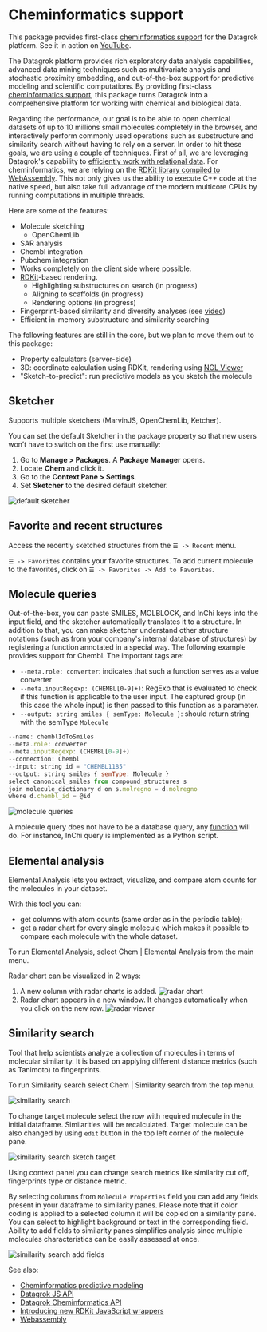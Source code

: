 # Cheminformatics support

This package provides first-class [cheminformatics support](https://datagrok.ai/cheminformatics) for the Datagrok platform.
See it in action on [YouTube](https://www.youtube.com/watch?v=k1NVdTRpYOM&ab_channel=Datagrok).

The Datagrok platform provides rich exploratory data analysis capabilities, advanced data mining
techniques such as multivariate analysis and stochastic proximity embedding, and out-of-the-box support for
predictive modeling and scientific computations. By providing first-class
[cheminformatics support](https://datagrok.ai/cheminformatics), this package turns Datagrok into
a comprehensive platform for working with chemical and biological data.

Regarding the performance, our goal is to be able to open chemical datasets of up to 10 millions small molecules completely
in the browser, and interactively perform commonly used operations such as substructure and similarity search
without having to rely on a server. In order to hit these goals, we are using a couple of techniques. First of all,
we are leveraging Datagrok's capability to [efficiently work with relational data](https://datagrok.ai/help/develop/performance).
For cheminformatics, we are relying on the [RDKit library compiled to WebAssembly](http://rdkit.blogspot.com/2019/11/introducing-new-rdkit-javascript.html).
This not only gives us the ability to execute C++ code at the native speed, but also take full advantage of the
modern multicore CPUs by running computations in multiple threads.

Here are some of the features:

* Molecule sketching
  * OpenChemLib
* SAR analysis
* Chembl integration
* Pubchem integration
* Works completely on the client side where possible.
* [RDKit](https://www.rdkit.org)-based rendering.
  * Highlighting substructures on search (in progress)
  * Aligning to scaffolds (in progress)
  * Rendering options (in progress)
* Fingerprint-based similarity and diversity analyses (see [video](https://www.youtube.com/watch?v=wCdzD64plEo&ab_channel=Datagrok))
* Efficient in-memory substructure and similarity searching

The following features are still in the core, but we plan to move them out to this package:

* Property calculators (server-side)
* 3D: coordinate calculation using RDKit, rendering using [NGL Viewer](http://nglviewer.org/)
* "Sketch-to-predict": run predictive models as you sketch the molecule

## Sketcher

Supports multiple sketchers (MarvinJS, OpenChemLib, Ketcher).

You can set the default Sketcher in the package property so that new users won’t have to switch on the first use manually:

1. Go to **Manage > Packages**. A **Package Manager** opens.
2. Locate **Chem** and click it.
3. Go to the **Context Pane > Settings**.
4. Set **Sketcher** to the desired default sketcher.

![default sketcher](../../help/uploads/gifs/default-sketcher.gif)

## Favorite and recent structures

Access the recently sketched structures from the `☰ -> Recent` menu.

`☰ -> Favorites` contains your favorite structures. To add current molecule
to the favorites, click on `☰ -> Favorites -> Add to Favorites`.

## Molecule queries

Out-of-the-box, you can paste SMILES, MOLBLOCK, and InChi keys into the input field, and the sketcher
automatically translates it to a structure. In addition to that, you can make sketcher understand
other structure notations (such as from your company's internal database of structures) by registering
a function annotated in a special way. The following example provides support for Chembl. The important
tags are:

* `--meta.role: converter`: indicates that such a function serves as a value converter
* `--meta.inputRegexp: (CHEMBL[0-9]+)`: RegExp that is evaluated to check if this function
  is applicable to the user input. The captured group (in this case the whole input) is then
  passed to this function as a parameter.
* `--output: string smiles { semType: Molecule }`: should return string with the semType `Molecule`

```js
--name: chemblIdToSmiles
--meta.role: converter
--meta.inputRegexp: (CHEMBL[0-9]+)
--connection: Chembl
--input: string id = "CHEMBL1185"
--output: string smiles { semType: Molecule }
select canonical_smiles from compound_structures s
join molecule_dictionary d on s.molregno = d.molregno
where d.chembl_id = @id
```

![molecule queries](help/molecule-queries.gif)

A molecule query does not have to be a database query, any [function](../../help/datagrok/functions/function.md)
will do. For instance, InChi query is implemented as a Python script.

## Elemental analysis

Elemental Analysis lets you extract, visualize, and compare atom counts for the molecules in your dataset.

With this tool you can:

* get columns with atom counts (same order as in the periodic table);
* get a radar chart for every single molecule which makes it possible to compare each molecule with the whole dataset.

To run Elemental Analysis, select Chem | Elemental Analysis from the main menu.

Radar chart can be visualized in 2 ways:

1. A new column with radar charts is added.
  ![radar chart](help/radar-chart-grid.gif)
2. Radar chart appears in a new window. It changes automatically when you click on the new row.
  ![radar viewer](help/radar-chart-view.gif)

## Similarity search

Tool that help scientists analyze a collection of molecules in terms of molecular similarity. It is based on applying different distance metrics (such as Tanimoto) to fingerprints.

To run Similarity search select Chem | Similarity search from the top menu.

![similarity search](help/similarity_search.png)

To change target molecule select the row with required molecule in the initial dataframe. Similarities will be recalculated.
Target molecule can be also changed by using `edit` button in the top left corner of the molecule pane.

![similarity search sketch target](help/similarity_search_sketch_target.gif)

Using context panel you can change search metrics like similarity cut off, fingerprints type or distance metric.

By selecting columns from `Molecule Properties` field you can add any fields present in your dataframe to similarity panes. Please note that if color coding is applied to a selected column it will be copied on a similarity pane. You can select to highlight background or text in the corresponding field. Ability to add fields to similarity panes simplifies analysis since multiple molecules characteristics can be easily assessed at once.

![similarity search add fields](help/similarity_search_add_fields.gif)

See also:

* [Cheminformatics predictive modeling](https://datagrok.ai/help/domains/chem/chem-predictive-modeling)
* [Datagrok JS API](https://datagrok.ai/help/develop/js-api)
* [Datagrok Cheminformatics API](https://datagrok.ai/help/develop/cheminformatics-development)
* [Introducing new RDKit JavaScript wrappers](http://rdkit.blogspot.com/2019/11/introducing-new-rdkit-javascript.html)
* [Webassembly](https://webassembly.org/)
